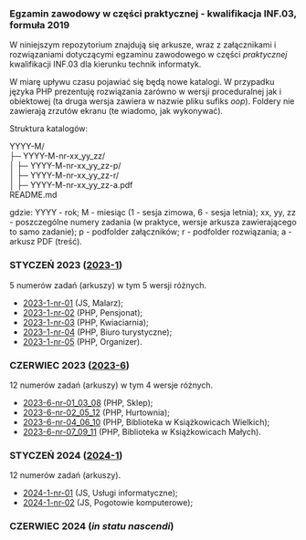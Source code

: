 ### Egzamin zawodowy w części praktycznej - kwalifikacja **INF.03**, formuła 2019 

W niniejszym repozytorium znajdują się arkusze, wraz z załącznikami i rozwiązaniami dotyczącymi egzaminu
zawodowego w części *praktycznej* kwalifikacji INF.03 dla kierunku technik informatyk.

W miarę upływu czasu pojawiać się będą nowe katalogi. W przypadku języka PHP prezentuję rozwiązania
zarówno w wersji proceduralnej jak i obiektowej (ta druga wersja zawiera w nazwie pliku sufiks *oop*). Foldery nie zawierają zrzutów ekranu
(te wiadomo, jak wykonywać).

Struktura katalogów:

YYYY-M/\
├─ YYYY-M-nr-xx_yy_zz/\
│  ├─ YYYY-M-nr-xx_yy_zz-p/\
│  ├─ YYYY-M-nr-xx_yy_zz-r/\
│  ├─ YYYY-M-nr-xx_yy_zz-a.pdf\
README.md

gdzie: YYYY - rok; M - miesiąc (1 - sesja zimowa, 6 - sesja letnia); xx, yy, zz - poszczególne numery zadania (w praktyce, wersje arkusza zawierającego to samo zadanie); p - podfolder załączników; r - podfolder rozwiązania; a - arkusz PDF (treść).

### STYCZEŃ 2023 ([2023-1](/2023-1))

5 numerów zadań (arkuszy) w tym 5 wersji różnych.

- [2023-1-nr-01](/2023-1/2023-1-nr-01) (JS, Malarz);
- [2023-1-nr-02](/2023-1/2023-1-nr-02) (PHP, Pensjonat);
- [2023-1-nr-03](/2023-1/2023-1-nr-03) (PHP, Kwiaciarnia);
- [2023-1-nr-04](/2023-1/2023-1-nr-04) (PHP, Biuro turystyczne);
- [2023-1-nr-05](/2023-1/2023-1-nr-05) (PHP, Organizer).

### CZERWIEC 2023 ([2023-6](/2023-6))

12 numerów zadań (arkuszy) w tym 4 wersje różnych.

- [2023-6-nr-01_03_08](/2023-6/2023-6-nr-01_03_08) (PHP, Sklep);
- [2023-6-nr-02_05_12](/2023-6/2023-6-nr-02_05_12) (PHP, Hurtownia);
- [2023-6-nr-04_06_10](/2023-6/2023-6-nr-04_06_10) (PHP, Biblioteka w Książkowicach Wielkich);
- [2023-6-nr-07_09_11](/2023-6/2023-6-nr-07_09_11) (PHP, Biblioteka w Książkowicach Małych).

### STYCZEŃ 2024 ([2024-1](/2024-1))

12 numerów zadań (arkuszy).

- [2024-1-nr-01](/2024-1/2024-1-nr-01) (JS, Usługi informatyczne);
- [2024-1-nr-02](/2024-1/2024-1-nr-02) (JS, Pogotowie komputerowe);

### CZERWIEC 2024 (*in statu nascendi*)
